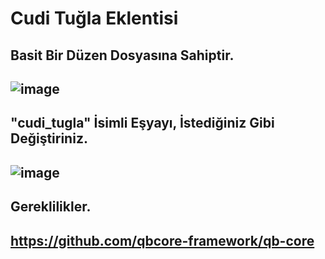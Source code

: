 # Cudi Tuğla Eklentisi
## Basit Bir Düzen Dosyasına Sahiptir.
## ![image](https://github.com/user-attachments/assets/30a6d975-f0dc-4f4b-b16a-bfa86dc0a451)
##
## "cudi_tugla" İsimli Eşyayı, İstediğiniz Gibi Değiştiriniz.
## ![image](https://github.com/user-attachments/assets/ab26e0e4-3e51-4110-861d-b8ad5bbc0a59)
##
## Gereklilikler.
## https://github.com/qbcore-framework/qb-core
